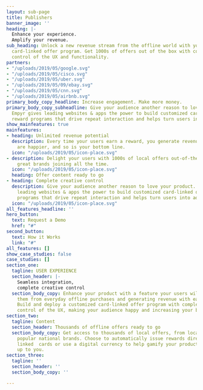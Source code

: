 ```yaml
---
layout: sub-page
title: Publishers
banner_image: ''
heading: |-
  Enhance your experience.
  Amplify your revenue.
sub_heading: Unlock a new revenue stream from the offline world with your own custom
  card-linked offer program. Get 1000s of offers out of the box with complete creative
  control of the UX and functionality.
partners:
- "/uploads/2019/05/google.svg"
- "/uploads/2019/05/cisco.svg"
- "/uploads/2019/05/uber.svg"
- "/uploads/2019/05/09/ebay.svg"
- "/uploads/2019/05/cnn.svg"
- "/uploads/2019/05/airbnb.svg"
primary_body_copy_headline: Increase engagement. Make more money.
primary_body_copy_subheadline: Give your audience another reason to love your product.
  Empyr gives leading websites & apps the power to build customized card-linked offer
  reward programs that drive repeat interaction and helps turn users into advocates.
show_mainfeatures: true
mainfeatures:
- heading: Unlimited revenue potential
  description: Every time your users earn a reward, you generate revenue. Customers
    are happier, and so is your bottom line.
  icon: "/uploads/2019/05/icon-place.svg"
- description: Delight your users with 1000s of local offers out-of-the-box, with
    great brands joining all the time.
  icon: "/uploads/2019/05/icon-place.svg"
  heading: Offer content ready to go
- heading: Complete creative control
  description: Give your audience another reason to love your product. Empyr gives
    leading websites & apps the power to build customized card-linked offer reward
    programs that drive repeat interaction and helps turn users into advocates.
  icon: "/uploads/2019/05/icon-place.svg"
all_features_headline: ''
hero_button:
  text: Request a Demo
  href: "#"
second_button:
  text: How it Works
  link: "#"
all_features: []
show_case_studies: false
case_studies: []
section_one:
  tagline: USER EXPERIENCE
  section_header: |-
    Seamless integration,
    complete creative control
  section_body_copy: Enhance your product with a feature your users will love, rewarding
    them from everyday offline purchases and generating revenue with each transaction.
    Build and deploy a customized card-linked offer program with complete strategic
    control of the UX, making your audience happy and increasing your bottom line.
section_two:
  tagline: Content
  section_header: Thousands of offline offers ready to go
  section_body_copy: Get access to thousands of local offers, from local stores to
    popular national brands. Choose to automatically issue rewards directly to users’
    linked  cards or use a digital currency to help gamify your product. It’s all
    up to you.
section_three:
  tagline: ''
  section_header: ''
  section_body_copy: ''

---
```

